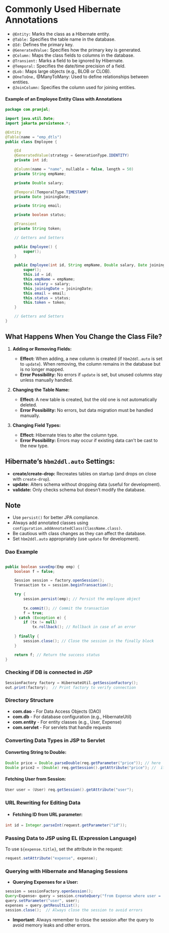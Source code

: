
# Commonly Used Hibernate Annotations

- `@Entity:` Marks the class as a Hibernate entity.
- `@Table:` Specifies the table name in the database.
- `@Id:` Defines the primary key.
- `@GeneratedValue:` Specifies how the primary key is generated.
- `@Column:` Maps the class fields to columns in the database.
- `@Transient:` Marks a field to be ignored by Hibernate.
- `@Temporal:` Specifies the date/time precision of a field.
- `@Lob:` Maps large objects (e.g., BLOB or CLOB).
- `@OneToOne,` @ManyToMany: Used to define relationships between entities.
- `@JoinColumn:` Specifies the column used for joining entities.


#### Example of an Employee Entity Class with Annotations
``` java
package com.pranjal;

import java.util.Date;
import jakarta.persistence.*;

@Entity
@Table(name = "emp_dtls")
public class Employee {

    @Id
    @GeneratedValue(strategy = GenerationType.IDENTITY)
    private int id;

    @Column(name = "name", nullable = false, length = 50)
    private String empName;

    private Double salary;

    @Temporal(TemporalType.TIMESTAMP)
    private Date joiningDate;

    private String email;

    private boolean status;

    @Transient
    private String token;

    // Getters and Setters

    public Employee() {
        super();
    }

    public Employee(int id, String empName, Double salary, Date joiningDate, String email, boolean status, String token) {
        super();
        this.id = id;
        this.empName = empName;
        this.salary = salary;
        this.joiningDate = joiningDate;
        this.email = email;
        this.status = status;
        this.token = token;
    }

    // Getters and Setters
}
```

## What Happens When You Change the Class File?

1. **Adding or Removing Fields:**
   - **Effect:** When adding, a new column is created (if `hbm2ddl.auto` is set to `update`). When removing, the column remains in the database but is no longer mapped.
   - **Error Possibility:** No errors if `update` is set, but unused columns stay unless manually handled.

2. **Changing the Table Name:**
   - **Effect:** A new table is created, but the old one is not automatically deleted.
   - **Error Possibility:** No errors, but data migration must be handled manually.

3. **Changing Field Types:**
   - **Effect:** Hibernate tries to alter the column type.
   - **Error Possibility:** Errors may occur if existing data can't be cast to the new type.

## Hibernate’s `hbm2ddl.auto` Settings:

- **create/create-drop:** Recreates tables on startup (and drops on close with `create-drop`).
- **update:** Alters schema without dropping data (useful for development).
- **validate:** Only checks schema but doesn’t modify the database.


## Note

- Use `persist()` for better JPA compliance.
- Always add annotated classes using `configuration.addAnnotatedClass(ClassName.class)`.
- Be cautious with class changes as they can affect the database.
- Set `hbm2ddl.auto` appropriately (use `update` for development).







### Dao Example
``` java

public boolean saveEmp(Emp emp) {
    boolean f = false;

    Session session = factory.openSession();
    Transaction tx = session.beginTransaction();

    try {
        session.persist(emp); // Persist the employee object
        
        tx.commit(); // Commit the transaction
        f = true;
    } catch (Exception e) {
        if (tx != null) 
            tx.rollback(); // Rollback in case of an error
        
    } finally {
        session.close(); // Close the session in the finally block
    }

    return f; // Return the success status
}
```


### Checking if DB is connected in JSP

``` java
SessionFactory factory = HibernateUtil.getSessionFactory();
out.print(factory);  // Print factory to verify connection
```

### Directory Structure

- **com.dao** - For Data Access Objects (DAO)
- **com.db** - For database configuration (e.g., HibernateUtil)
- **com.entity** - For entity classes (e.g., User, Expense)
- **com.servlet** - For servlets that handle requests

### Converting Data Types in JSP to Servlet
#### Converting String to Double:
``` java
Double price = Double.parseDouble(req.getParameter("price")); // here  parameter is not present or not a valid double, it will throw a NumberFormatException.
Double price2 = (Double) req.getSession().getAttribute("price"); //  if the session does not contain an attribute with that name, or it will hold the Double value if it exists.
```
#### Fetching User from Session:
``` java
User user = (User) req.getSession().getAttribute("user");
```
### URL Rewriting for Editing Data
- #### Fetching ID from URL parameter:
``` java
int id = Integer.parseInt(request.getParameter("id"));
```
### Passing Data to JSP using EL (Expression Language)
To use `${expense.title}`, set the attribute in the request:
``` java
request.setAttribute("expense", expense);
```

### Querying with Hibernate and Managing Sessions
- **Querying Expenses for a User:**
``` java
session = sessionFactory.openSession();
Query<Expense> query = session.createQuery("from Expense where user = :user");
query.setParameter("user", user);
expenses = query.getResultList();
session.close();  // Always close the session to avoid errors
```
- **Important**: Always remember to close the session after the query to avoid memory leaks and other errors.